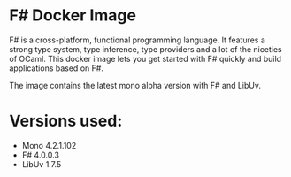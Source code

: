 # F# Docker Image

F# is a cross-platform, functional programming language. It features a strong type system, type inference, type providers and a lot of the niceties of OCaml. This docker image lets you get started with F# quickly and build applications based on F#.

The image contains the latest mono alpha version with F# and LibUv.

# Versions used:
* Mono 4.2.1.102
* F# 4.0.0.3
* LibUv 1.7.5
